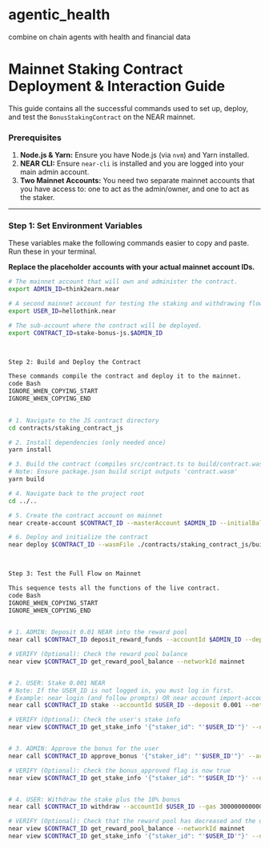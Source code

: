 # agentic_health
combine on chain agents with health and financial data 


    
# Mainnet Staking Contract Deployment & Interaction Guide

This guide contains all the successful commands used to set up, deploy, and test the `BonusStakingContract` on the NEAR mainnet.

### Prerequisites

1.  **Node.js & Yarn:** Ensure you have Node.js (via `nvm`) and Yarn installed.
2.  **NEAR CLI:** Ensure `near-cli` is installed and you are logged into your main admin account.
3.  **Two Mainnet Accounts:** You need two separate mainnet accounts that you have access to: one to act as the admin/owner, and one to act as the staker.

---

### Step 1: Set Environment Variables

These variables make the following commands easier to copy and paste. Run these in your terminal.

**Replace the placeholder accounts with your actual mainnet account IDs.**

```bash
# The mainnet account that will own and administer the contract.
export ADMIN_ID=think2earn.near

# A second mainnet account for testing the staking and withdrawing flow.
export USER_ID=hellothink.near

# The sub-account where the contract will be deployed.
export CONTRACT_ID=stake-bonus-js.$ADMIN_ID

  

Step 2: Build and Deploy the Contract

These commands compile the contract and deploy it to the mainnet.
code Bash
IGNORE_WHEN_COPYING_START
IGNORE_WHEN_COPYING_END

    
# 1. Navigate to the JS contract directory
cd contracts/staking_contract_js

# 2. Install dependencies (only needed once)
yarn install

# 3. Build the contract (compiles src/contract.ts to build/contract.wasm)
# Note: Ensure package.json build script outputs 'contract.wasm'
yarn build

# 4. Navigate back to the project root
cd ../..

# 5. Create the contract account on mainnet
near create-account $CONTRACT_ID --masterAccount $ADMIN_ID --initialBalance 5 --networkId mainnet

# 6. Deploy and initialize the contract
near deploy $CONTRACT_ID --wasmFile ./contracts/staking_contract_js/build/contract.wasm --initFunction init --initArgs '{"owner_id": "'$ADMIN_ID'"}' --networkId mainnet

  

Step 3: Test the Full Flow on Mainnet

This sequence tests all the functions of the live contract.
code Bash
IGNORE_WHEN_COPYING_START
IGNORE_WHEN_COPYING_END

    
# 1. ADMIN: Deposit 0.01 NEAR into the reward pool
near call $CONTRACT_ID deposit_reward_funds --accountId $ADMIN_ID --deposit 0.01 --networkId mainnet

# VERIFY (Optional): Check the reward pool balance
near view $CONTRACT_ID get_reward_pool_balance --networkId mainnet


# 2. USER: Stake 0.001 NEAR
# Note: If the USER_ID is not logged in, you must log in first.
# Example: near login (and follow prompts) OR near account import-account using-seed-phrase
near call $CONTRACT_ID stake --accountId $USER_ID --deposit 0.001 --networkId mainnet

# VERIFY (Optional): Check the user's stake info
near view $CONTRACT_ID get_stake_info '{"staker_id": "'$USER_ID'"}' --networkId mainnet


# 3. ADMIN: Approve the bonus for the user
near call $CONTRACT_ID approve_bonus '{"staker_id": "'$USER_ID'"}' --accountId $ADMIN_ID --networkId mainnet

# VERIFY (Optional): Check the bonus_approved flag is now true
near view $CONTRACT_ID get_stake_info '{"staker_id": "'$USER_ID'"}' --networkId mainnet


# 4. USER: Withdraw the stake plus the 10% bonus
near call $CONTRACT_ID withdraw --accountId $USER_ID --gas 30000000000000 --networkId mainnet

# VERIFY (Optional): Check that the reward pool has decreased and the user's stake is gone
near view $CONTRACT_ID get_reward_pool_balance --networkId mainnet
near view $CONTRACT_ID get_stake_info '{"staker_id": "'$USER_ID'"}' --networkId mainnet

  
